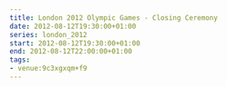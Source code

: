 ```yaml
---
title: London 2012 Olympic Games - Closing Ceremony
date: 2012-08-12T19:30:00+01:00
series: london_2012
start: 2012-08-12T19:30:00+01:00
end: 2012-08-12T22:00:00+01:00
tags:
- venue:9c3xgxqm+f9
---
```

